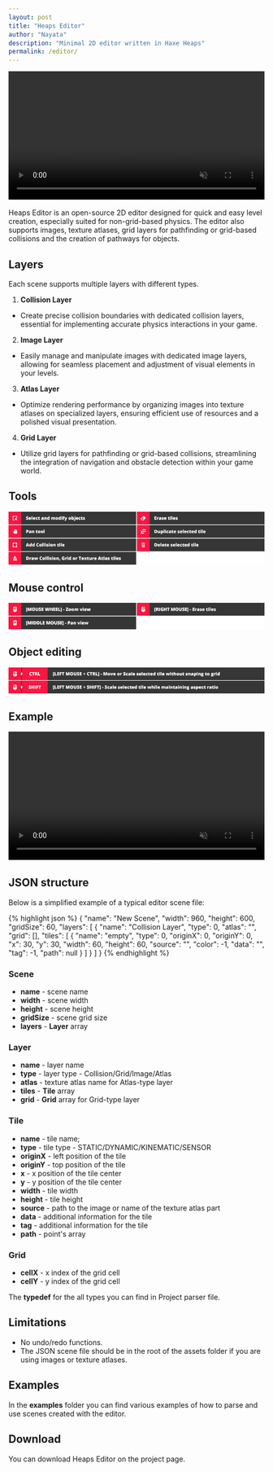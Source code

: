 ```yaml
---
layout: post
title: "Heaps Editor"
author: "Nayata"
description: "Minimal 2D editor written in Haxe Heaps"
permalink: /editor/
---
```


<center><video width="100%" autoplay muted loop><source src="/media/preview.mp4" type="video/mp4"></video></center>
<p></p>

Heaps Editor is an open-source 2D editor designed for quick and easy level creation, especially suited for non-grid-based physics. The editor also supports images, texture atlases, grid layers for pathfinding or grid-based collisions and the creation of pathways for objects.

## Layers
Each scene supports multiple layers with different types.

1. **Collision Layer**
* Create precise collision boundaries with dedicated collision layers, essential for implementing accurate physics interactions in your game.

2. **Image Layer**
* Easily manage and manipulate images with dedicated image layers, allowing for seamless placement and adjustment of visual elements in your levels.

3. **Atlas Layer**
* Optimize rendering performance by organizing images into texture atlases on specialized layers, ensuring efficient use of resources and a polished visual presentation.

4. **Grid Layer**
* Utilize grid layers for pathfinding or grid-based collisions, streamlining the integration of navigation and obstacle detection within your game world.


## Tools
![Editor Tools](/media/tools.png "Editor Tools")

## Mouse control
![Editor Tools](/media/mouse.png "Editor Tools")

## Object editing
![Editor Tools](/media/editing.png "Editor Tools")

## Example
<center><video width="100%" autoplay muted loop controls><source src="/media/editing.mp4" type="video/mp4"></video></center>
<p></p>

## JSON structure
Below is a simplified example of a typical editor scene file:

{% highlight json %}
{
	"name": "New Scene",
	"width": 960,
	"height": 600,
	"gridSize": 60,
	"layers": [
	  {
		"name": "Collision Layer",
		"type": 0,
		"atlas": "",
		"grid": [],
		"tiles": [
		  {
			"name": "empty",
			"type": 0,
			"originX": 0,
			"originY": 0,
			"x": 30,
			"y": 30,
			"width": 60,
			"height": 60,
			"source": "",
			"color": -1,
			"data": "",
			"tag": -1,
			"path": null
		  }
		]
	  }
	]
  }
{% endhighlight %}

### Scene
- **name** - scene name
- **width** - scene width
- **height** - scene height
- **gridSize** - scene grid size
- **layers** - **Layer** array

### Layer
- **name** - layer name
- **type** - layer type - Collision/Grid/Image/Atlas
- **atlas** - texture atlas name for Atlas-type layer
- **tiles** - **Tile** array
- **grid** - **Grid** array for Grid-type layer

### Tile
- **name** - tile name;
- **type** - tile type - STATIC/DYNAMIC/KINEMATIC/SENSOR
- **originX** - left position of the tile
- **originY** - top position of the tile
- **x** - x position of the tile center
- **y** - y position of the tile center
- **width** - tile width
- **height** - tile height
- **source** - path to the image or name of the texture atlas part
- **data** - additional information for the tile
- **tag** - additional information for the tile
- **path** - point's array

### Grid
- **cellX** - x index of the grid cell
- **cellY** - y index of the grid cell

The **typedef** for the all types you can find in Project parser file.

## Limitations
- No undo/redo functions.
- The JSON scene file should be in the root of the assets folder if you are using images or texture atlases.

## Examples
In the **examples** folder you can find various examples of how to parse and use scenes created with the editor.

## Download
You can download Heaps Editor on the project page.